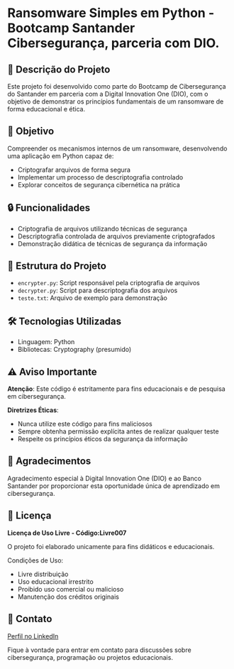 # Ransomware Simples em Python - Bootcamp Santander Cibersegurança, parceria com DIO.

## 📘 Descrição do Projeto

Este projeto foi desenvolvido como parte do Bootcamp de Cibersegurança do Santander em parceria com a Digital Innovation One (DIO), com o objetivo de demonstrar os princípios fundamentais de um ransomware de forma educacional e ética.

## 🎯 Objetivo

Compreender os mecanismos internos de um ransomware, desenvolvendo uma aplicação em Python capaz de:
- Criptografar arquivos de forma segura
- Implementar um processo de descriptografia controlado
- Explorar conceitos de segurança cibernética na prática

## 🔒 Funcionalidades

- Criptografia de arquivos utilizando técnicas de segurança
- Descriptografia controlada de arquivos previamente criptografados
- Demonstração didática de técnicas de segurança da informação

## 📁 Estrutura do Projeto

- `encrypter.py`: Script responsável pela criptografia de arquivos
- `decrypter.py`: Script para descriptografia dos arquivos
- `teste.txt`: Arquivo de exemplo para demonstração

## 🛠️ Tecnologias Utilizadas

- Linguagem: Python
- Bibliotecas: Cryptography (presumido)

## ⚠️ Aviso Importante

**Atenção**: Este código é estritamente para fins educacionais e de pesquisa em cibersegurança. 

**Diretrizes Éticas**:
- Nunca utilize este código para fins maliciosos
- Sempre obtenha permissão explícita antes de realizar qualquer teste
- Respeite os princípios éticos da segurança da informação

## 🙏 Agradecimentos

Agradecimento especial à Digital Innovation One (DIO) e ao Banco Santander por proporcionar esta oportunidade única de aprendizado em cibersegurança.

## 📜 Licença

**Licença de Uso Livre - Código:Livre007**

O projeto foi elaborado unicamente para fins didáticos e educacionais. 

Condições de Uso:
- Livre distribuição
- Uso educacional irrestrito
- Proibido uso comercial ou malicioso
- Manutenção dos créditos originais

## 🔗 Contato

[Perfil no LinkedIn](https://www.linkedin.com/in/sergio-luiz-dos-santos-3b081a326)

Fique à vontade para entrar em contato para discussões sobre cibersegurança, programação ou projetos educacionais.
